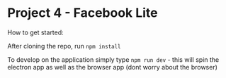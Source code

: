 # Project 4 - Facebook Lite

How to get started:

After cloning the repo, run `npm install`

To develop on the application simply type `npm run dev` - this will spin the electron app as well as the browser app (dont worry about the browser)
